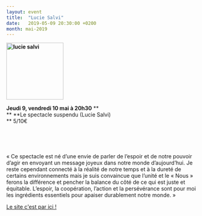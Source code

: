 ```yaml
---
layout: event
title:  "Lucie Salvi"
date:   2019-05-09 20:30:00 +0200
month: mai-2019
---
```

**<img class=" size-thumbnail wp-image-6179 alignleft" src="http://localhost/wpagendarts/wp-content/uploads/2019/03/lucie-salvi.jpg?w=150" alt="lucie salvi" width="150" height="150" srcset="http://localhost/wpagendarts/wp-content/uploads/2019/03/lucie-salvi.jpg 680w, http://localhost/wpagendarts/wp-content/uploads/2019/03/lucie-salvi-300x300.jpg 300w, http://localhost/wpagendarts/wp-content/uploads/2019/03/lucie-salvi-150x150.jpg 150w" sizes="(max-width: 150px) 100vw, 150px" />**

**Jeudi 9, vendredi 10 mai à 20h30** **  
** **Le spectacle suspendu (Lucie Salvi)  
** <span style="font-weight:400;">5/10€</span><span style="font-weight:400;"><br /> </span>

&nbsp;

&nbsp;

<span style="font-weight:400;">« Ce spectacle est né d’une envie de parler de l’espoir et de notre pouvoir d’agir en envoyant un message joyeux dans notre monde d’</span><span style="font-weight:400;">aujourd’hui</span><span style="font-weight:400;">. Je reste cependant connecté à la réalité de notre temps et à la dureté de certains environnements mais je suis convaincue que l’unité et le « Nous » ferons la différence et pencher la balance du côté de ce qui est juste et équitable. L’espoir, la coopération, l’action et la persévérance sont pour moi les ingrédients essentiels pour apaiser durablement notre monde. » </span>

[Le site c'est par ici !](https://luciesalvi.wordpress.com/)

&nbsp;